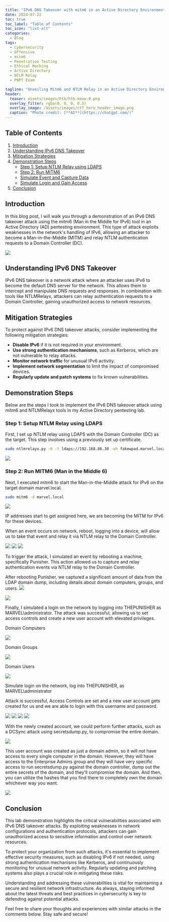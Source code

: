 ```yaml
---
title: "IPv6 DNS Takeover with mitm6 in an Active Directory Environment"
date: 2024-07-22
toc: true
toc_label: "Table of Contents"
toc_icon: "list-alt"
categories:
  - Blog
tags:
  - Cybersecurity
  - Offensive
  - mitm6
  - Penetration Testing
  - Ethical Hacking
  - Active Directory
  - NTLM Relay
  - PNPT Exam

tagline: "Unveiling Mitm6 and NTLM Relay in an Active Directory Environment"
header:
  teaser: assets/images/htb/htb-meow-0.png
  overlay_filter: rgba(0, 0, 0, 0.5)
  overlay_image: /assets/images/ctf_hero_header_image.png
  caption: "Photo credit: [**AI**](https://chatgpt.com/)"
---
```


## Table of Contents
1. [Introduction](#introduction)
2. [Understanding IPv6 DNS Takeover](#understanding-ipv6-dns-takeover)
3. [Mitigation Strategies](#mitigation-strategies)
4. [Demonstration Steps](#demonstration-steps)
    - [Step 1: Setup NTLM Relay using LDAPS](#step-1-setup-ntlm-relay-using-ldaps)
    - [Step 2: Run MITM6](#step-2-run-mitm6)
    - [Simulate Event and Capture Data](#simulate-event-and-capture-data)
    - [Simulate Login and Gain Access](#simulate-login-and-gain-access)
5. [Conclusion](#conclusion)

## Introduction

In this blog post, I will walk you through a demonstration of an IPv6 DNS takeover attack using the mitm6 (Man in the Middle for IPv6) tool in an Active Directory (AD) pentesting environment. This type of attack exploits weaknesses in the network's handling of IPv6, allowing an attacker to become a Man-in-the-Middle (MITM) and relay NTLM authentication requests to a Domain Controller (DC).

<img src="/assets/images/tcm-academy/tcm-mitm6-1.png">


## Understanding IPv6 DNS Takeover

IPv6 DNS takeover is a network attack where an attacker uses IPv6 to become the default DNS server for the network. This allows them to intercept and manipulate DNS requests and responses. In combination with tools like NTLMRelayx, attackers can relay authentication requests to a Domain Controller, gaining unauthorized access to network resources.

## Mitigation Strategies

To protect against IPv6 DNS takeover attacks, consider implementing the following mitigation strategies:
- **Disable IPv6** if it is not required in your environment.
- **Use strong authentication mechanisms**, such as Kerberos, which are not vulnerable to relay attacks.
- **Monitor network traffic** for unusual IPv6 activity.
- **Implement network segmentation** to limit the impact of compromised devices.
- **Regularly update and patch systems** to fix known vulnerabilities.

## Demonstration Steps

Below are the steps I took to implement the IPv6 DNS takeover attack using mitm6 and NTLMRelayx tools in my Active Directory pentesting lab.

### Step 1: Setup NTLM Relay using LDAPS

First, I set up NTLM relay using LDAPS with the Domain Controller (DC) as the target. This step involves using a previously set up certificate.

```bash
sudo ntlmrelayx.py -6 -t ldaps://192.168.86.30 -wh fakewpad.marvel.local -l lootme
```
<img src="/assets/images/tcm-academy/tcm-mitm6-2.png">


### Step 2: Run MITM6 (Man in the Middle 6)

Next, I executed mitm6 to start the Man-in-the-Middle attack for IPv6 on the target domain marvel.local.

```bash
sudo mitm6 -d marvel.local
```



<img src="/assets/images/tcm-academy/tcm-mitm6-3.png">

IP addresses start to get assigned here, we are becoming the MITM for IPv6 for these devices. 



When an event occurs on network, reboot, logging into a device, will allow us to take that event and relay it via NTLM relay to the Domain Controller. 



<img src="/assets/images/tcm-academy/tcm-mitm6-4.png">


<img src="/assets/images/tcm-academy/tcm-mitm6-5.png">

<img src="/assets/images/tcm-academy/tcm-mitm6-6.png">


To trigger the attack, I simulated an event by rebooting a machine, specifically Punisher. This action allowed us to capture and relay authentication events via NTLM relay to the Domain Controller.

After rebooting Punisher, we captured a significant amount of data from the LDAP domain dump, including details about domain computers, groups, and users.
<img src="/assets/images/tcm-academy/tcm-mitm6-7.png">

<img src="/assets/images/tcm-academy/tcm-mitm6-8.png">

Finally, I simulated a login on the network by logging into THEPUNISHER as MARVEL\administrator. The attack was successful, allowing us to set access controls and create a new user account with elevated privileges.


Domain Computers

<img src="/assets/images/tcm-academy/tcm-mitm6-9.png">


Domain Groups

<img src="/assets/images/tcm-academy/tcm-mitm6-10.png">


Domain Users

<img src="/assets/images/tcm-academy/tcm-mitm6-11.png">

Simulate login on the network, log into THEPUNISHER, as MARVEL\administrator

Attack is successful, Access Controls are set and a new user account gets created for us and we are able to login with this username and password. 

<img src="/assets/images/tcm-academy/tcm-mitm6-12.png">

<img src="/assets/images/tcm-academy/tcm-mitm6-13.png">

<img src="/assets/images/tcm-academy/tcm-mitm6-14.png">

<img src="/assets/images/tcm-academy/tcm-mitm6-15.png">



With the newly created account, we could perform further attacks, such as a DCSync attack using secretsdump.py, to compromise the entire domain.


<img src="/assets/images/tcm-academy/tcm-mitm6-16.png">

This user account was created as just a domain admin, so it will not have access to every single computer in the domain. However, they will have access to the Enterprise Admins group and they will have very specific access to run secretsdump.py against the domain controller, dump out the entire secrets of the domain, and they'll compromise the domain.  And then, you can utilize the hashes that you find there to completely own the domain whichever way you want. 


<img src="/assets/images/tcm-academy/tcm-mitm6-17.png">

## Conclusion

This lab demonstration highlights the critical vulnerabilities associated with IPv6 DNS takeover attacks. By exploiting weaknesses in network configurations and authentication protocols, attackers can gain unauthorized access to sensitive information and control over network resources.

To protect your organization from such attacks, it's essential to implement effective security measures, such as disabling IPv6 if not needed, using strong authentication mechanisms like Kerberos, and continuously monitoring for unusual network activity. Regularly updating and patching systems also plays a crucial role in mitigating these risks.

Understanding and addressing these vulnerabilities is vital for maintaining a secure and resilient network infrastructure. As always, staying informed about the latest threats and best practices in cybersecurity is key to defending against potential attacks.

Feel free to share your thoughts and experiences with similar attacks in the comments below. Stay safe and secure!